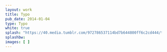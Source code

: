```yaml
---
layout: work
title: Typo
pub_date: 2014-01-04
type: Typo
white: true
splash: "https://40.media.tumblr.com/972786537114bd7b644800ff6c2cd444/tumblr_npo2fnU1bx1snf70wo3_1280.jpg"
splashbw:
images: [ ]
---
```

